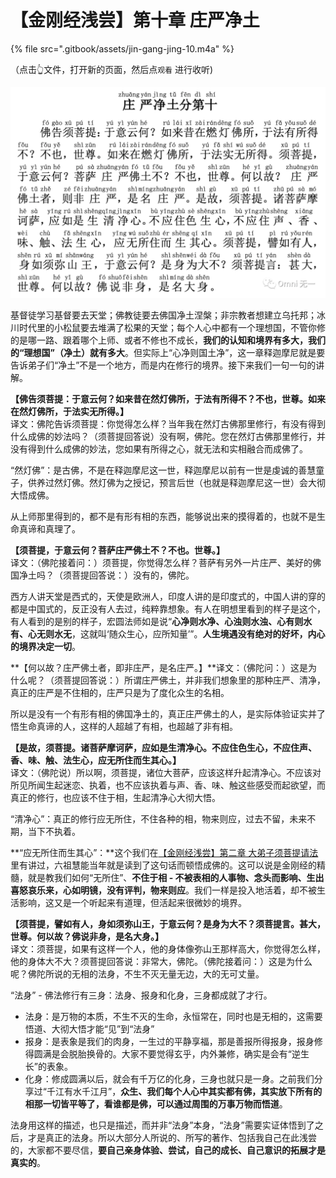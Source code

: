 # 【金刚经浅尝】第十章 庄严净土

{% file src=".gitbook/assets/jin-gang-jing-10.m4a" %}

（点击👆文件，打开新的页面，然后点`观看` 进行收听\)

![](.gitbook/assets/image%20%281%29.png)

基督徒学习基督要去天堂；佛教徒要去佛国净土涅槃；非宗教者想建立乌托邦；冰川时代里的小松鼠要去堆满了松果的天堂；每个人心中都有一个理想国，不管你修的是哪一路、跟着哪个上师、或者不修也不成长，**我们的认知和境界有多大，我们的“理想国”（净土）就有多大**。但实际上“心净则国土净”，这一章释迦摩尼就是要告诉弟子们“净土”不是一个地方，而是内在修行的境界。接下来我们一句一句的讲解。

**【佛告须菩提：于意云何？如来昔在然灯佛所，于法有所得不？不也，世尊。如来在然灯佛所，于法实无所得。】**  
译文：佛陀告诉须菩提：你觉得怎么样？当年我在然灯古佛那里修行，有没有得到什么成佛的妙法吗？（须菩提回答说）没有啊，佛陀。您在然灯古佛那里修行，并没有得到什么成佛的妙法，您如果有所得之心，就无法和实相融合而成佛了。

“然灯佛”：是古佛，不是在释迦摩尼这一世，释迦摩尼以前有一世是虔诚的善慧童子，供养过然灯佛。然灯佛为之授记，预言后世（也就是释迦摩尼这一世）会大彻大悟成佛。

从上师那里得到的，都不是有形有相的东西，能够说出来的摸得着的，也就不是生命真谛和真理了。

**【须菩提，于意云何？菩萨庄严佛土不？不也。世尊。】**  
译文：（佛陀接着问：）须菩提，你觉得怎么样？菩萨有另外一片庄严、美好的佛国净土吗？（须菩提回答说：）没有的，佛陀。

西方人讲天堂是西式的，天使是欧洲人，印度人讲的是印度式的，中国人讲的穿的都是中国式的，反正没有人去过，纯粹靠想象。有人在明想里看到的样子是这个，有人看到的是别的样子，宏圆法师如是说“**心净则水净、心浊则水浊、心有则水有、心无则水无**，这就叫‘随众生心，应所知量’”。**人生境遇没有绝对的好坏，内心的境界决定一切**。

**【何以故？庄严佛土者，即非庄严，是名庄严。】**译文：（佛陀问：）这是为什么呢？（须菩提回答说：）所谓庄严佛土，并非我们想象里的那种庄严、清净，真正的庄严是不住相的，庄严只是为了度化众生的名相。

所以是没有一个有形有相的佛国净土的，真正庄严佛土的人，是实际体验证实并了悟生命真谛的人，这样的人超越了有相，也超越了非有相。

**【是故，须菩提。诸菩萨摩诃萨，应如是生清净心。不应住色生心，不应住声、香、味、触、法生心，应无所住而生其心。】**  
译文：（佛陀说）所以啊，须菩提，诸位大菩萨，应该这样升起清净心。不应该对所见所闻生起迷恋、执着，也不应该执着与声、香、味、触这些感受而起欲望，而真正的修行，也应该不住于相，生起清净心大彻大悟。

“清净心”：真正的修行应无所住，不住各种的相，物来则应，过去不留，未来不期，当下不执着。

**“应无所住而生其心”：**这个我们在[【金刚经浅尝】第二章 大弟子须菩提请法](http://mp.weixin.qq.com/s?__biz=MzAxODcwMDg0Mg==&mid=2247484657&idx=1&sn=fb5b323797af9a31c60e739fecfefd94&chksm=9bd30bb4aca482a290876f170c9d289859394e356df823501c4d2e66e5a53f729d6fbee94458&scene=21#wechat_redirect)里有讲过，六祖慧能当年就是读到了这句话而顿悟成佛的。这可以说是金刚经的精髓，就是教我们如何“无所住”、**不住于相 - 不被表相的人事物、念头而影响、生出喜怒哀乐来，心如明镜，没有评判，物来则应**。我们一样是投入地活着，却不被生活影响，这又是一个听起来有道理，但活起来很微妙的境界。

**【须菩提，譬如有人，身如须弥山王，于意云何？是身为大不？须菩提言。甚大，世尊。何以故？佛说非身，是名大身。】**  
译文：须菩提，如果有这样一个人，他的身体像弥山王那样高大，你觉得怎么样，他的身体大不大？须菩提回答说：非常大，佛陀。（佛陀接着问：）这是为什么呢？佛陀所说的无相的法身，不生不灭无量无边，大的无可丈量。

“法身” - 佛法修行有三身：法身、报身和化身，三身都成就了才行。

* 法身：是万物的本质，不生不灭的生命，永恒常在，同时也是无相的，这需要悟道、大彻大悟才能“见”到“法身”
* 报身：是表象是我们的肉身，一生过的平静享福，那是善报所得报身，报身修得圆满是会脱胎换骨的。大家不要觉得玄乎，内外兼修，确实是会有“逆生长”的表象。
* 化身：修成圆满以后，就会有千万亿的化身，三身也就只是一身。之前我们分享过“千江有水千江月”，**众生、我们每个人心中其实都有佛，其实放下所有的相那一切皆平等了，看谁都是佛，可以通过周围的万事万物而悟道**。

法身用这样的描述，也只是描述，而并非“法身”本身，“法身”需要实证体悟到了之后，才是真正的法身。所以大部分人所说的、所写的著作、包括我自己在此浅尝的，大家都不要尽信，**要自己亲身体验、尝试，自己的成长、自己意识的拓展才是真实的**。

